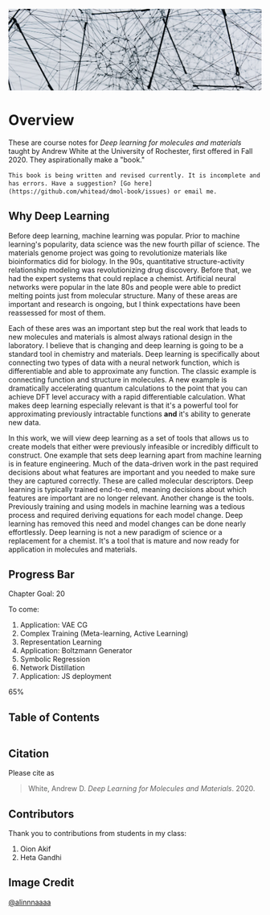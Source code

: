 ![Picture of art installation of networked cables](_static/images/header_small.jpg)

# Overview

These are course notes for *Deep learning for molecules and materials* taught by Andrew White at the University of Rochester,
first offered in Fall 2020. They aspirationally make a "book."

```{danger}
This book is being written and revised currently. It is incomplete and has errors. Have a suggestion? [Go here](https://github.com/whitead/dmol-book/issues) or email me.
```

## Why Deep Learning

Before deep learning, machine learning was popular. Prior to machine learning's popularity, data science was the new fourth pillar of science. The materials genome project was going to revolutionize materials like bioinformatics did for biology. In the 90s, quantitative structure-activity relationship modeling was revolutionizing drug discovery. Before that, we had the expert systems that could replace a chemist. Artificial neural networks were popular in the late 80s and people were able to predict melting points just from molecular structure. Many of these areas are important and research is ongoing, but I think expectations have been reassessed for most of them.

Each of these ares was an important step but the real work that leads to new molecules and materials is almost always rational design in the laboratory. I believe that is changing and deep learning is going to be a standard tool in chemistry and materials. Deep learning is specifically about connecting two types of data with a neural network function, which is differentiable and able to approximate any function. The classic example is connecting function and structure in molecules. A new example is dramatically accelerating quantum calculations to the point that you can achieve DFT level accuracy with a rapid differentiable calculation. What makes deep learning especially relevant is that it's a powerful tool for approximating previously intractable functions **and** it's ability to generate new data.

In this work, we will view deep learning as a set of tools that allows us to create models that either were previously infeasible or incredibly difficult to construct. One example that sets deep learning apart from machine learning is in feature engineering. Much of the data-driven work in the past required decisions about what features are important and you needed to make sure they are captured correctly. These are called molecular descriptors. Deep learning is typically trained end-to-end, meaning decisions about which features are important are no longer relevant. Another change is the tools. Previously training and using models in machine learning was a tedious process and required deriving equations for each model change. Deep learning has removed this need and model changes can be done nearly effortlessly. Deep learning is not a new paradigm of science or a replacement for a chemist. It's a tool that is mature and now ready for application in molecules and materials.

## Progress Bar

Chapter Goal: 20

To come:

1. Application: VAE CG
2. Complex Training (Meta-learning, Active Learning)
3. Representation Learning
4. Application: Boltzmann Generator
5. Symbolic Regression
6. Network Distillation
7. Application: JS deployment

<div class="wh-wrapper">
    <div class="wh-progress-bar">
        <span class="wh-progress-bar-fill" style="width: 65%;"> 65% </span>
    </div>
</div>


## Table of Contents

```{tableofcontents}
```

## Citation

Please cite as

> White, Andrew D. *Deep Learning for Molecules and Materials*. 2020.

## Contributors

Thank you to contributions from students in my class:

1. Oion Akif
2. Heta Gandhi

## Image Credit

[@alinnnaaaa](https://unsplash.com/@alinnnaaaa)